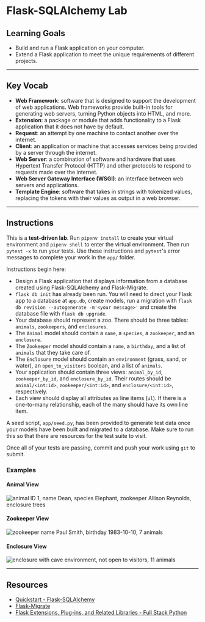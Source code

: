 # Flask-SQLAlchemy Lab

## Learning Goals

- Build and run a Flask application on your computer.
- Extend a Flask application to meet the unique requirements of different
  projects.

***

## Key Vocab

- **Web Framework**: software that is designed to support the development of
  web applications. Web frameworks provide built-in tools for generating web
  servers, turning Python objects into HTML, and more.
- **Extension**: a package or module that adds functionality to a Flask
  application that it does not have by default.
- **Request**: an attempt by one machine to contact another over the internet.
- **Client**: an application or machine that accesses services being provided
  by a server through the internet.
- **Web Server**: a combination of software and hardware that uses Hypertext
  Transfer Protocol (HTTP) and other protocols to respond to requests made
  over the internet.
- **Web Server Gateway Interface (WSGI)**: an interface between web servers
  and applications.
- **Template Engine**: software that takes in strings with tokenized
  values, replacing the tokens with their values as output in a web browser.

***

## Instructions

This is a **test-driven lab**. Run `pipenv install` to create your virtual
environment and `pipenv shell` to enter the virtual environment. Then run
`pytest -x` to run your tests. Use these instructions and `pytest`'s error
messages to complete your work in the `app/` folder.

Instructions begin here:

- Design a Flask application that displays information from a database created
  using Flask-SQLAlchemy and Flask-Migrate.
- `flask db init` has already been run. You will need to direct your Flask app
  to a database at `app.db`, create models, run a migration with `flask db
  revision --autogenerate -m'<your message>'` and create the database file with
  `flask db upgrade`.
- Your database should represent a zoo. There should be three tables: `animals`,
  `zookeepers`, and `enclosures`.
- The `Animal` model should contain a `name`, a `species`, a `zookeeper`, and
  an `enclosure`.
- The `Zookeeper` model should contain a `name`, a `birthday`, and a list of
  `animals` that they take care of.
- The `Enclosure` model should contain an `environment` (grass, sand, or water),
  an `open_to_visitors` boolean, and a list of `animals`.
- Your application should contain three views: `animal_by_id`,
  `zookeeper_by_id`, and `enclosure_by_id`. Their routes should be
  `animal/<int:id>`, `zookeeper/<int:id>`, and `enclosure/<int:id>`,
  respectively.
- Each view should display all attributes as line items (`ul`). If there is a
  one-to-many relationship, each of the many should have its own line item.

A seed script, `app/seed.py`, has been provided to generate test data once your
models have been built and migrated to a database. Make sure to run this so that
there are resources for the test suite to visit.

Once all of your tests are passing, commit and push your work using `git` to
submit.

### Examples

#### Animal View

![animal ID 1, name Dean, species Elephant, zookeeper Allison Reynolds,
enclosure trees](
https://curriculum-content.s3.amazonaws.com/python/animal-view.png)

#### Zookeeper View

![zookeeper name Paul Smith, birthday 1983-10-10, 7 animals](
https://curriculum-content.s3.amazonaws.com/python/zookeeper-view.png)

#### Enclosure View

![enclosure with cave environment, not open to visitors, 11 animals](
https://curriculum-content.s3.amazonaws.com/python/enclosure-view.png)

***

## Resources

- [Quickstart - Flask-SQLAlchemy][flask_sqla]
- [Flask-Migrate](https://flask-migrate.readthedocs.io/en/latest/)
- [Flask Extensions, Plug-ins, and Related Libraries - Full Stack Python](https://www.fullstackpython.com/flask-extensions-plug-ins-related-libraries.html)

[flask_sqla]: https://flask-sqlalchemy.palletsprojects.com/en/2.x/quickstart/#
